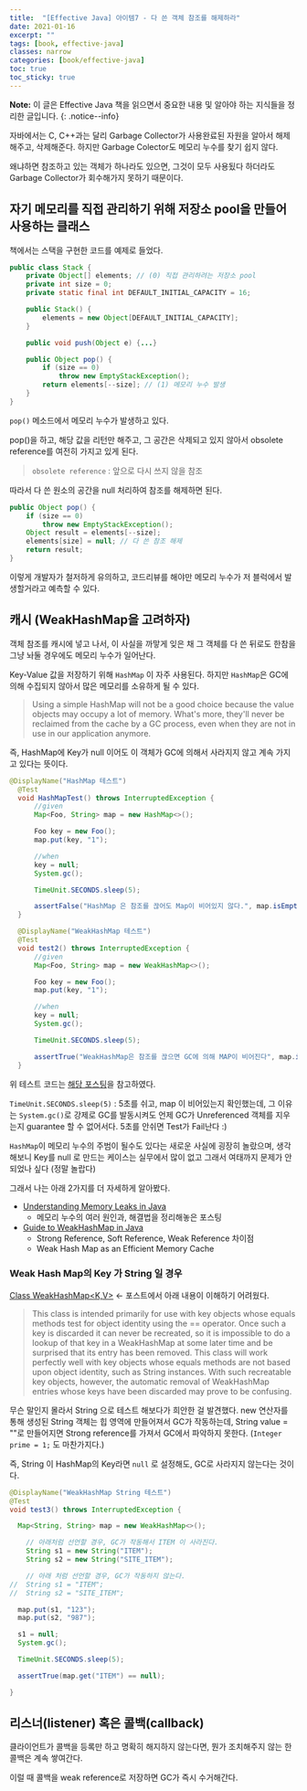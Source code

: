 ```yaml
---
title:  "[Effective Java] 아이템7 - 다 쓴 객체 참조를 해제하라"
date: 2021-01-16
excerpt: ""
tags: [book, effective-java]
classes: narrow
categories: [book/effective-java]
toc: true
toc_sticky: true
---
```


**Note:** 이 글은 Effective Java 책을 읽으면서 중요한 내용 및 알아야 하는 지식들을 정리한 글입니다.
{: .notice--info}

자바에서는 C, C++과는 달리 Garbage Collector가 사용완료된 자원을 알아서 해제해주고, 삭제해준다. 하지만 Garbage Colector도 메모리 누수를 찾기 쉽지 않다.

왜냐하면 참조하고 있는 객체가 하나라도 있으면, 그것이 모두 사용됬다 하더라도 Garbage Collector가 회수해가지 못하기 때문이다.

## 자기 메모리를 직접 관리하기 위해 저장소 pool을 만들어 사용하는 클래스

책에서는 스택을 구현한 코드를 예제로 들었다.
``` java
public class Stack {
    private Object[] elements; // (0) 직접 관리하려는 저장소 pool
    private int size = 0;
    private static final int DEFAULT_INITIAL_CAPACITY = 16;

    public Stack() {
        elements = new Object[DEFAULT_INITIAL_CAPACITY];
    }

    public void push(Object e) {...}

    public Object pop() {
        if (size == 0)
            throw new EmptyStackException();
        return elements[--size]; // (1) 메모리 누수 발생
    }
}
```
`pop()` 메소드에서 메모리 누수가 발생하고 있다.

pop()을 하고, 해당 값을 리턴만 해주고, 그 공간은 삭제되고 있지 않아서 obsolete reference를 여전히 가지고 있게 된다.

> `obsolete reference` : 앞으로 다시 쓰지 않을 참조

따라서 다 쓴 원소의 공간을 null 처리하여 참조를 해제하면 된다.

``` java
public Object pop() {
    if (size == 0)
        throw new EmptyStackException();
    Object result = elements[--size];
    elements[size] = null; // 다 쓴 참조 해제
    return result;
}
```

이렇게 개발자가 철저하게 유의하고, 코드리뷰를 해야만 메모리 누수가 저 블럭에서 발생할거라고 예측할 수 있다.

## 캐시 (WeakHashMap을 고려하자)

객체 참조를 캐시에 넣고 나서, 이 사실을 까맣게 잊은 채 그 객체를 다 쓴 뒤로도 한참을 그냥 놔둘 경우에도 메모리 누수가 일어난다.

Key-Value 값을 저장하기 위해 `HashMap` 이 자주 사용된다. 하지만 `HashMap`은  GC에 의해 수집되지 않아서 많은 메모리를 소유하게 될 수 있다.

> Using a simple HashMap will not be a good choice because the value objects may occupy a lot of memory. What's more, they'll never be reclaimed from the cache by a GC process, even when they are not in use in our application anymore.

즉, HashMap에 Key가 null 이어도 이 객체가 GC에 의해서 사라지지 않고 계속 가지고 있다는 뜻이다.

``` java
@DisplayName("HashMap 테스트")
  @Test
  void HashMapTest() throws InterruptedException {
      //given
      Map<Foo, String> map = new HashMap<>();

      Foo key = new Foo();
      map.put(key, "1");

      //when
      key = null;
      System.gc();

      TimeUnit.SECONDS.sleep(5);

      assertFalse("HashMap 은 참조를 끊어도 Map이 비어있지 않다.", map.isEmpty());
  }

  @DisplayName("WeakHashMap 테스트")
  @Test
  void test2() throws InterruptedException {
      //given
      Map<Foo, String> map = new WeakHashMap<>();

      Foo key = new Foo();
      map.put(key, "1");

      //when
      key = null;
      System.gc();

      TimeUnit.SECONDS.sleep(5);

      assertTrue("WeakHashMap은 참조를 끊으면 GC에 의해 MAP이 비어진다", map.isEmpty());
  }
```

위 테스트 코드는 [해당 포스팅](https://bottom-to-top.tistory.com/34)을 참고하였다.

`TimeUnit.SECONDS.sleep(5)` : 5초를 쉬고, map 이 비어있는지 확인했는데, 그 이유는 `System.gc()`로 강제로 GC를 발동시켜도 언제 GC가 Unreferenced 객체를 지우는지 guarantee 할 수 없어서다. 5초를 안쉬면 Test가 Fail난다 :)


`HashMap`이 메모리 누수의 주범이 될수도 있다는 새로운 사실에 굉장히 놀랐으며, 생각해보니 Key를 null 로 만드는 케이스는 실무에서 많이 없고 그래서 여태까지 문제가 안되었나 싶다 (정말 놀랍다)

그래서 나는 아래 2가지를 더 자세하게 알아봤다.
- [Understanding Memory Leaks in Java](https://www.baeldung.com/java-memory-leaks)
  - 메모리 누수의 여러 원인과, 해결법을 정리해놓은 포스팅
- [Guide to WeakHashMap in Java](https://www.baeldung.com/java-weakhashmap)
  - Strong Reference, Soft Reference, Weak Reference 차이점
  - Weak Hash Map as an Efficient Memory Cache

### Weak Hash Map의 Key 가 String 일 경우

[Class WeakHashMap<K,V>](https://docs.oracle.com/javase/8/docs/api/java/util/WeakHashMap.html) <- 포스트에서 아래 내용이 이해하기 어려웠다.

> This class is intended primarily for use with key objects whose equals methods test for object identity using the == operator. Once such a key is discarded it can never be recreated, so it is impossible to do a lookup of that key in a WeakHashMap at some later time and be surprised that its entry has been removed. This class will work perfectly well with key objects whose equals methods are not based upon object identity, such as String instances. With such recreatable key objects, however, the automatic removal of WeakHashMap entries whose keys have been discarded may prove to be confusing.

무슨 말인지 몰라서 String 으로 테스트 해보다가 희안한 걸 발견했다. new 연산자를 통해 생성된 String 객체는 힙 영역에 만들어져서 GC가 작동하는데, String value = ""로 만들어지면 Strong reference를 가져서 GC에서 파악하지 못한다. (`Integer prime = 1;` 도 마찬가지다.)

즉, String 이 HashMap의 Key라면 `null` 로 설정해도, GC로 사라지지 않는다는 것이다.


``` java
@DisplayName("WeakHashMap String 테스트")
@Test
void test3() throws InterruptedException {

  Map<String, String> map = new WeakHashMap<>();

    // 아래처럼 선언할 경우, GC가 작동해서 ITEM 이 사라진다.
   	String s1 = new String("ITEM");
   	String s2 = new String("SITE_ITEM");

    // 아래 처럼 선언할 경우, GC가 작동하지 않는다.
//  String s1 = "ITEM";
//  String s2 = "SITE_ITEM";

  map.put(s1, "123");
  map.put(s2, "987");

  s1 = null;
  System.gc();

  TimeUnit.SECONDS.sleep(5);

  assertTrue(map.get("ITEM") == null);

}
```

## 리스너(listener) 혹은 콜백(callback)

클라이언트가 콜백을 등록만 하고 명확히 해지하지 않는다면, 뭔가 조치해주지 않는 한 콜백은 계속 쌓여간다.

이럴 때 콜백을 weak reference로 저장하면 GC가 즉시 수거해간다.
